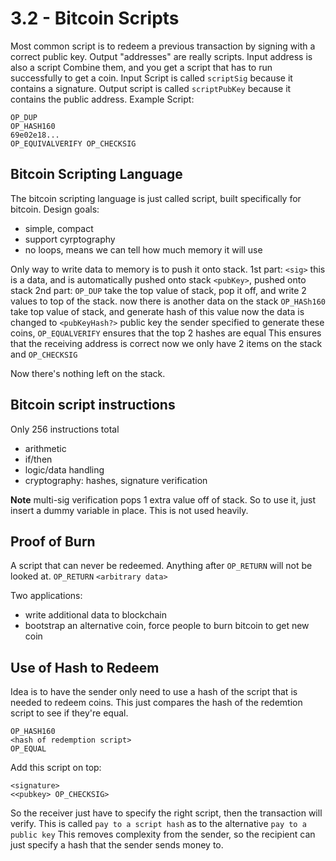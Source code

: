 # 3.2 - Bitcoin Scripts

Most common script is to redeem a previous transaction by signing with a correct public key.
Output "addresses" are really scripts.
Input address is also a script
Combine them, and you get a script that has to run successfully to get a coin.
Input Script is called `scriptSig` because it contains a signature.
Output script is called `scriptPubKey` because it contains the public address.
Example Script:

```
OP_DUP
OP_HASH160
69e02e18...
OP_EQUIVALVERIFY OP_CHECKSIG
```

## Bitcoin Scripting Language

The bitcoin scripting language is just called script, built specifically for bitcoin.
Design goals:

- simple, compact
- support cyrptography
- no loops, means we can tell how much memory it will use

Only way to write data to memory is to push it onto stack.
1st part:
`<sig>` this is a data, and is automatically pushed onto stack
`<pubKey>`, pushed onto stack
2nd part:
`OP_DUP` take the top value of stack, pop it off, and write 2 values to top of the stack.
now there is another <pubKey> data on the stack
`OP_HASh160` take top value of stack, and generate hash of this value
now the <pubKey> data is changed to <pubKeyHash>
`<pubKeyHash?>` public key the sender specified to generate these coins,
`OP_EQUALVERIFY` ensures that the top 2 hashes are equal
This ensures that the receiving address is correct
now we only have 2 items on the stack <pubKey> and <sig>
`OP_CHECKSIG`

Now there's nothing left on the stack.

## Bitcoin script instructions

Only 256 instructions total

- arithmetic
- if/then
- logic/data handling
- cryptography: hashes, signature verification

**Note** multi-sig verification pops 1 extra value off of stack.
So to use it, just insert a dummy variable in place.
This is not used heavily.

## Proof of Burn

A script that can never be redeemed.
Anything after `OP_RETURN` will not be looked at.
`OP_RETURN`
`<arbitrary data>`

Two applications:

- write additional data to blockchain
- bootstrap an alternative coin, force people to burn bitcoin to get new coin

## Use of Hash to Redeem

Idea is to have the sender only need to use a hash of the script that is needed to redeem coins.
This just compares the hash of the redemtion script to see if they're equal.

```
OP_HASH160
<hash of redemption script>
OP_EQUAL
```

Add this script on top:

```
<signature>
<<pubkey> OP_CHECKSIG>
```

So the receiver just have to specify the right script, then the transaction will verify.
This is called `pay to a script hash` as to the alternative `pay to a public key`
This removes complexity from the sender, so the recipient can just specify a hash that the sender sends money to.
